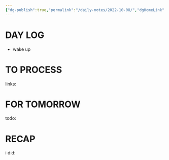 ```yaml
---
{"dg-publish":true,"permalink":"/daily-notes/2022-10-08/","dgHomeLink":true,"dgPassFrontmatter":false}
---
```



# DAY LOG
- wake up
# TO PROCESS
links:
# FOR TOMORROW
todo:
# RECAP
i did:



